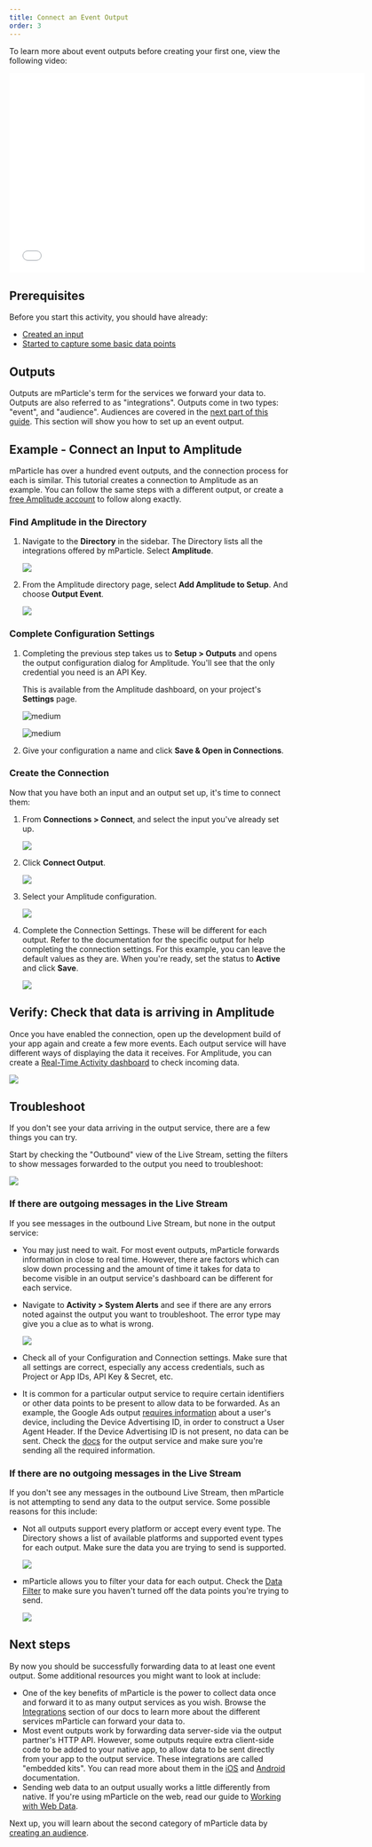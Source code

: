 ```yaml
---
title: Connect an Event Output
order: 3
---
```


To learn more about event outputs before creating your first one, view the following video:

<p><iframe src="//fast.wistia.com/embed/iframe/2ln4bc5h99" width="640" height="360" frameborder="0" allowfullscreen=""></iframe></p>

## Prerequisites

Before you start this activity, you should have already:
  * [Created an input](/guides/getting-started/create-an-input)
  * [Started to capture some basic data points](/guides/getting-started/start-capturing-data)

## Outputs

Outputs are mParticle's term for the services we forward your data to. Outputs are also referred to as "integrations". Outputs come in two types: "event", and "audience". Audiences are covered in the [next part of this guide](/guides/getting-started/create-an-audience/). This section will show you how to set up an event output.

## Example - Connect an Input to Amplitude

mParticle has over a hundred event outputs, and the connection process for each is similar. This tutorial creates a connection to Amplitude as an example. You can follow the same steps with a different output, or create a [free Amplitude account](https://amplitude.com/signup) to follow along exactly.

### Find Amplitude in the Directory

1. Navigate to the **Directory** in the sidebar. The Directory lists all the integrations offered by mParticle. Select **Amplitude**.

   ![](/images/gs-connect-event-directory.png)

2. From the Amplitude directory page, select **Add Amplitude to Setup**. And choose **Output Event**.

   ![](/images/gs-add-amplitude-to-setup.png)

### Complete Configuration Settings

1. Completing the previous step takes us to **Setup > Outputs** and opens the output configuration dialog for Amplitude. You'll see that the only credential you need is an API Key. 
   
   This is available from the Amplitude dashboard, on your project's **Settings** page.
   
   ![medium](/images/gs-amplitude-credentials.png)
   
   ![medium](/images/gs-enter-amplitude-credentials.png)

1. Give your configuration a name and click **Save & Open in Connections**.

### Create the Connection

Now that you have both an input and an output set up, it's time to connect them:

1. From **Connections > Connect**, and select the input you've already set up.

   ![](/images/gs-connect-input.png)
   
2. Click **Connect Output**.

   ![](/images/gs-connect-output.png)

3. Select your Amplitude configuration.

   ![](/images/gs-connect-select-amplitude.png)

4. Complete the Connection Settings. These will be different for each output. Refer to the documentation for the specific output for help completing the connection settings. For this example, you can leave the default values as they are. When you're ready, set the status to **Active** and click **Save**.

   ![](/images/gs-connect-settings.png)

## Verify: Check that data is arriving in Amplitude

Once you have enabled the connection, open up the development build of your app again and create a few more events. Each output service will have different ways of displaying the data it receives. For Amplitude, you can create a [Real-Time Activity dashboard](https://amplitude.zendesk.com/hc/en-us/articles/229313067#real-time-activity) to check incoming data.

![](/images/gs-amplitude-real-time.png)

## Troubleshoot

If you don't see your data arriving in the output service, there are a few things you can try.

Start by checking the "Outbound" view of the Live Stream, setting the filters to show messages forwarded to the output you need to troubleshoot:

![](/images/gs-troubleshoot-outbound-livestream.png)

### If there are outgoing messages in the Live Stream

If you see messages in the outbound Live Stream, but none in the output service:

* You may just need to wait. For most event outputs, mParticle forwards information in close to real time. However, there are factors which can slow down processing and the amount of time it takes for data to become visible in an output service's dashboard can be different for each service.
* Navigate to **Activity > System Alerts** and see if there are any errors noted against the output you want to troubleshoot. The error type may give you a clue as to what is wrong.

   ![](/images/gs-amplitude-errors.png)

* Check all of your Configuration and Connection settings. Make sure that all settings are correct, especially any access credentials, such as Project or App IDs, API Key & Secret, etc.
* It is common for a particular output service to require certain identifiers or other data points to be present to allow data to be forwarded. As an example, the Google Ads output [requires information](/integrations/google-ads/event/#required-fields) about a user's device, including the Device Advertising ID, in order to construct a User Agent Header. If the Device Advertising ID is not present, no data can be sent. Check the [docs](/integrations) for the output service and make sure you're sending all the required information.

### If there are no outgoing messages in the Live Stream

If you don't see any messages in the outbound Live Stream, then mParticle is not attempting to send any data to the output service. Some possible reasons for this include:

* Not all outputs support every platform or accept every event type. The Directory shows a list of available platforms and supported event types for each output. Make sure the data you are trying to send is supported.

   ![](/images/gs-amplitude-supported-data.png)
* mParticle allows you to filter your data for each output. Check the [Data Filter](/guides/platform-guide/data-filter/#disable-data-points) to make sure you haven't turned off the data points you're trying to send.

   ![](/images/gs-troubleshooting-data-filter.png)


## Next steps

By now you should be successfully forwarding data to at least one event output. Some additional resources you might want to look at include:

* One of the key benefits of mParticle is the power to collect data once and forward it to as many output services as you wish. Browse the [Integrations](/integrations) section of our docs to learn more about the different services mParticle can forward your data to.
* Most event outputs work by forwarding data server-side via the output partner's HTTP API. However, some outputs require extra client-side code to be added to your native app, to allow data to be sent directly from your app to the output service. These integrations are called "embedded kits". You can read more about them in the [iOS](/developers/sdk/ios/kits/) and [Android](/developers/sdk/android/kits/) documentation.
* Sending web data to an output usually works a little differently from native. If you're using mParticle on the web, read our guide to [Working with Web Data](/guides/platform-guide/introduction/#working-with-web-data).

Next up, you will learn about the second category of mParticle data by [creating an audience](/guides/getting-started/create-an-audience).


